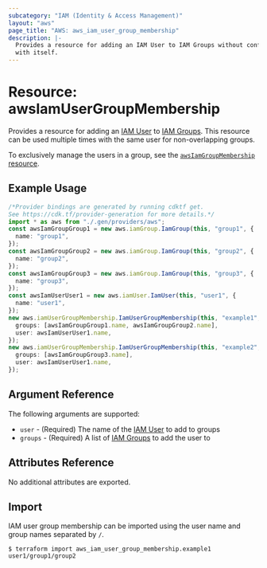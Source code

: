 ```yaml
---
subcategory: "IAM (Identity & Access Management)"
layout: "aws"
page_title: "AWS: aws_iam_user_group_membership"
description: |-
  Provides a resource for adding an IAM User to IAM Groups without conflicting
  with itself.
---
```


# Resource: awsIamUserGroupMembership

Provides a resource for adding an [IAM User][2] to [IAM Groups][1]. This
resource can be used multiple times with the same user for non-overlapping
groups.

To exclusively manage the users in a group, see the
[`awsIamGroupMembership` resource][3].

## Example Usage

```typescript
/*Provider bindings are generated by running cdktf get.
See https://cdk.tf/provider-generation for more details.*/
import * as aws from "./.gen/providers/aws";
const awsIamGroupGroup1 = new aws.iamGroup.IamGroup(this, "group1", {
  name: "group1",
});
const awsIamGroupGroup2 = new aws.iamGroup.IamGroup(this, "group2", {
  name: "group2",
});
const awsIamGroupGroup3 = new aws.iamGroup.IamGroup(this, "group3", {
  name: "group3",
});
const awsIamUserUser1 = new aws.iamUser.IamUser(this, "user1", {
  name: "user1",
});
new aws.iamUserGroupMembership.IamUserGroupMembership(this, "example1", {
  groups: [awsIamGroupGroup1.name, awsIamGroupGroup2.name],
  user: awsIamUserUser1.name,
});
new aws.iamUserGroupMembership.IamUserGroupMembership(this, "example2", {
  groups: [awsIamGroupGroup3.name],
  user: awsIamUserUser1.name,
});

```

## Argument Reference

The following arguments are supported:

* `user` - (Required) The name of the [IAM User][2] to add to groups
* `groups` - (Required) A list of [IAM Groups][1] to add the user to

## Attributes Reference

No additional attributes are exported.

[1]: /docs/providers/aws/r/iam_group.html

[2]: /docs/providers/aws/r/iam_user.html

[3]: /docs/providers/aws/r/iam_group_membership.html

## Import

IAM user group membership can be imported using the user name and group names separated by `/`.

```console
$ terraform import aws_iam_user_group_membership.example1 user1/group1/group2
```
